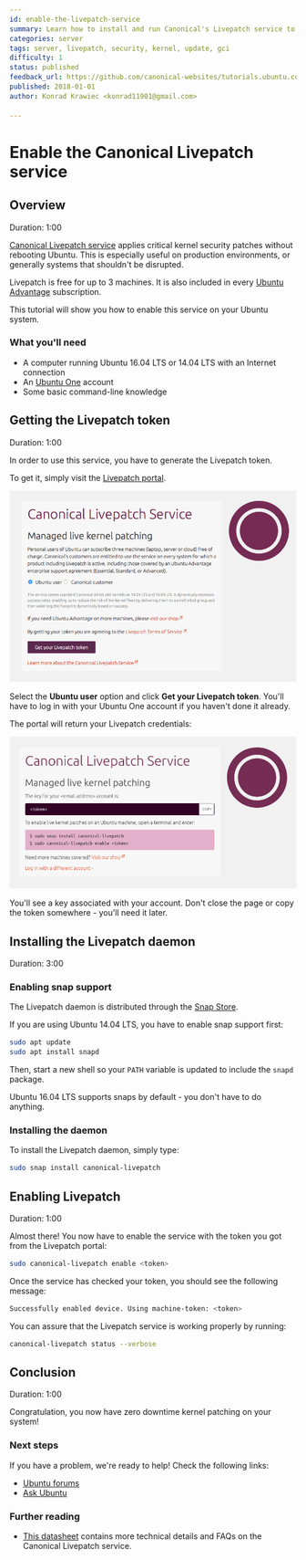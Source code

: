 ```yaml
---
id: enable-the-livepatch-service
summary: Learn how to install and run Canonical's Livepatch service to get critical kernel patches without rebooting.
categories: server
tags: server, livepatch, security, kernel, update, gci
difficulty: 1
status: published
feedback_url: https://github.com/canonical-websites/tutorials.ubuntu.com/issues
published: 2018-01-01
author: Konrad Krawiec <konrad11901@gmail.com>

---
```


# Enable the Canonical Livepatch service

## Overview
Duration: 1:00

[Canonical Livepatch service](https://www.ubuntu.com/server/livepatch) applies critical kernel security patches without rebooting Ubuntu. This is especially useful on production environments, or generally systems that shouldn't be disrupted.

Livepatch is free for up to 3 machines. It is also included in every [Ubuntu Advantage](https://buy.ubuntu.com) subscription.

This tutorial will show you how to enable this service on your Ubuntu system.

### What you'll need

- A computer running Ubuntu 16.04 LTS or 14.04 LTS with an Internet connection
- An [Ubuntu One](https://login.ubuntu.com) account
- Some basic command-line knowledge

## Getting the Livepatch token
Duration: 1:00

In order to use this service, you have to generate the Livepatch token.

To get it, simply visit the [Livepatch portal](https://auth.livepatch.canonical.com/).

![IMAGE](./images/livepatch-portal.png)

Select the **Ubuntu user** option and click **Get your Livepatch token**. You'll have to log in with your Ubuntu One account if you haven't done it already.

The portal will return your Livepatch credentials:

![IMAGE](./images/livepatch-token.png)

You'll see a key associated with your account. Don't close the page or copy the token somewhere - you'll need it later.

## Installing the Livepatch daemon
Duration: 3:00

### Enabling snap support

The Livepatch daemon is distributed through the [Snap Store](https://snapcraft.io/discover).

If you are using Ubuntu 14.04 LTS, you have to enable snap support first:

```bash
sudo apt update
sudo apt install snapd
```

Then, start a new shell so your `PATH` variable is updated to include the `snapd` package.

Ubuntu 16.04 LTS supports snaps by default - you don't have to do anything.

### Installing the daemon

To install the Livepatch daemon, simply type:

```bash
sudo snap install canonical-livepatch
```

## Enabling Livepatch
Duration: 1:00

Almost there! You now have to enable the service with the token you got from the Livepatch portal:

```bash
sudo canonical-livepatch enable <token>
```

Once the service has checked your token, you should see the following message:

```bash
Successfully enabled device. Using machine-token: <token>
```

You can assure that the Livepatch service is working properly by running:

```bash
canonical-livepatch status --verbose
```

## Conclusion
Duration: 1:00

Congratulation, you now have zero downtime kernel patching on your system!

### Next steps

If you have a problem, we're ready to help! Check the following links:

* [Ubuntu forums](https://community.ubuntu.com)
* [Ask Ubuntu](https://askubuntu.com/)

### Further reading

* [This datasheet](https://assets.ubuntu.com/v1/ac3aa269-DS_Canonical_Livepatch_Service_screen-AW_08.17.pdf) contains more technical details and FAQs on the Canonical Livepatch service.
